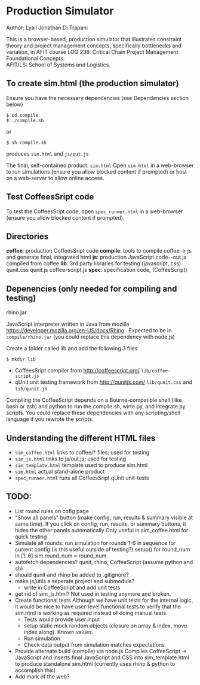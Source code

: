 Production Simulator
========================================================================

Author: Lyall Jonathan Di Trapani

This is a browser-based, production simulator that illustrates 
constraint theory and project management concepts, specifically 
bottlenecks and variation, in AFIT course LOG 238:  Critical Chain 
Project Management Foundational Concepts.  
AFIT/LS:  School of Systems and Logistics.


To create sim.html (the production simulator)
------------------------------------------------------------------------
Ensure you have the necessary dependencies 
(see Dependencies section below)

    $ cd compile
    $ ./compile.sh

or

    $ sh compile.sh

produces `sim.html` and `js/out.js`

The final, self-contained product:  `sim.html`
Open `sim.html` in a web-browser to run simulations (ensure you allow 
blocked content if prompted) or host on a web-server to allow online 
access.


Test CoffeesSript code
------------------------------------------------------------------------
To test the CoffeesSript code, open `spec_runner.html` in a web-browser 
(ensure you allow blocked content if prompted).


Directories
------------------------------------------------------------------------
**coffee**:     production CoffeesSript code
**compile**:    tools to compile coffee -> js and 
                generate final, integrated html
**js**:         production JavaScript code--out.js compiled from coffee
**lib**:        3rd party libraries for testing (javascript, css)
                qunit.css qunit.js coffee-script.js
**spec**:       specification code, (CoffeeScript)


Depenencies (only needed for compiling and testing)
------------------------------------------------------------------------
rhino.jar

JavaScript interpreter written in Java from mozilla
https://developer.mozilla.org/en-US/docs/Rhino .
Expected to be in
`compile/rhino.jar`
(you could replace this dependency with node.js)


Create a folder called lib and add the following 3 files

    $ mkdir lib

- CoffeesSript compiler from http://coffeescript.org/ 
`lib/coffee-script.js`
- qUnit unit testing framework from http://qunitjs.com/
`lib/qunit.css`
and
`lib/qunit.js`

Compiling the CoffeeScript depends on a Bourne-compatible shell (like bash or zsh) and python to run the compile.sh, wirte.py, and integrate.py
scripts.  You could replace these dependencies with any scripting/shell 
language if you rewrote the scripts.


Understanding the different HTML files
------------------------------------------------------------------------
- `sim_coffee.html`     links to coffee/\* files; used for testing
- `sim_js.html`         links to js/out.js; used for testing
- `sim_template.html`   template used to produce sim.html
- `sim.html`            actual stand-alone product
- `spec_runner.html`    runs all CoffeesSript qUnit unit-tests


TODO:
------------------------------------------------------------------------
- List round rules on cofig page
- "Show all panels" button (make config, run, results & summary visible
  at same time).  If you click on config, run, results, or summary 
  buttons, it hides the other panels automatically
  Only useful in sim\_coffee.html for quick testing
- Simulate all rounds:  run simulation for rounds 1-6 in sequence for 
  current config (is this useful outside of testing?)
    setup()
    for round_num in [1..6]
        sim.round_num = round_num
- autofetch dependencies?  qunit, rhino, CoffeeScript
  (assume python and sh)
- should qunit and rhino be added to .gitignore?
- make js/utils a seperate project and submodule?
    - write in CoffeeScript and add unit tests
- get rid of sim\_js.html?  Not used in testing anymore and broken.
- Create functional tests
    Although we have unit tests for the internal logic,
    it would be nice to have user-level functional tests to verify that 
    the sim.html is working as required instead of doing manual tests.
    - Tests would provide user input
    - setup static mock random objects 
      (closure on array & index, move index along).  Known values.
    - Run simulation
    - Check data output from simulation matches expectations
- Provide alternate build (compile) via node.js 
  Compiles CoffeeScript -> JavaScript and inserts final JavaScript and CSS
  into sim\_template.html to produce standalone sim.html
  (currently uses rhino & python to accomplish this)
- Add mark of the web?
